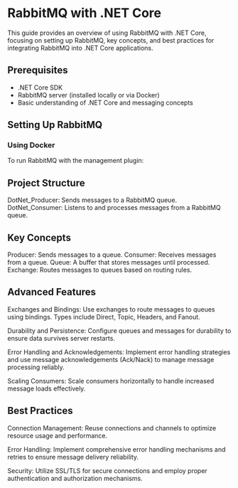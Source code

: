 # RabbitMQ with .NET Core

This guide provides an overview of using RabbitMQ with .NET Core, focusing on setting up RabbitMQ, key concepts, and best practices for integrating RabbitMQ into .NET Core applications.

## Prerequisites

- .NET Core SDK
- RabbitMQ server (installed locally or via Docker)
- Basic understanding of .NET Core and messaging concepts

## Setting Up RabbitMQ

### Using Docker

To run RabbitMQ with the management plugin:

## Project Structure

DotNet_Producer: Sends messages to a RabbitMQ queue.
DotNet_Consumer: Listens to and processes messages from a RabbitMQ queue.

## Key Concepts

Producer: Sends messages to a queue.
Consumer: Receives messages from a queue.
Queue: A buffer that stores messages until processed.
Exchange: Routes messages to queues based on routing rules.

## Advanced Features

Exchanges and Bindings: Use exchanges to route messages to queues using bindings. Types include Direct, Topic, Headers, and Fanout.

Durability and Persistence: Configure queues and messages for durability to ensure data survives server restarts.

Error Handling and Acknowledgements: Implement error handling strategies and use message acknowledgements (Ack/Nack) to manage message processing reliably.

Scaling Consumers: Scale consumers horizontally to handle increased message loads effectively.

## Best Practices

Connection Management: Reuse connections and channels to optimize resource usage and performance.

Error Handling: Implement comprehensive error handling mechanisms and retries to ensure message delivery reliability.

Security: Utilize SSL/TLS for secure connections and employ proper authentication and authorization mechanisms.